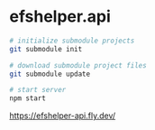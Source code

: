 # efshelper.api

```sh
# initialize submodule projects
git submodule init

# download submodule project files
git submodule update

# start server
npm start
```

https://efshelper-api.fly.dev/